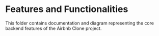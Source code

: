 # Features and Functionalities

This folder contains documentation and diagram representing the core backend features of the Airbnb Clone project.
